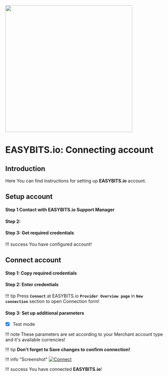 <img src="https://static.openfintech.io/payment_providers/easybits/logo.svg?w=400" width="400px">

# EASYBITS.io: Connecting account

## Introduction

Here You can find  instructions for setting up **EASYBITS.io**  account.

## Setup account

#### Step 1 Contact with EASYBITS.io Support Manager


#### Step 2: 



#### Step 3: Get required credentials


!!! success
    You have configured account!




## Connect account

#### Step 1: Copy required credentials


#### Step 2: Enter credentials


!!! tip
    Press **```Connect```** at EASYBITS.io **```Provider Overview page```** in **```New connection```** section to open Connection form!


#### Step 3: Set up additional parameters 


- [x] Test mode

!!! note
    These parameters are set according to your Merchant account type and it's available currencies!

!!! tip
    **Don't forget to Save changes to confirm connection!**

!!! info "Screenshot"
    [![Connect](images/easybits-step_connect.png)](images/easybits-step_connect.png)


!!! success
    You have connected **EASYBITS.io**!